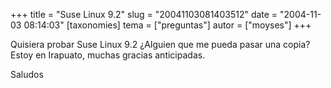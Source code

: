 +++
title = "Suse Linux 9.2"
slug = "20041103081403512"
date = "2004-11-03 08:14:03"
[taxonomies]
tema = ["preguntas"]
autor = ["moyses"]
+++

Quisiera probar Suse Linux 9.2 ¿Alguien que me pueda pasar una copia?
Estoy en Irapuato, muchas gracias anticipadas.

Saludos

